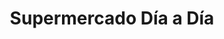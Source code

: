 ---
title: "Supermercado Día a Día"
url: /caracas/supermercado-dia-a-dia-av-san-martin-2/
shop: supermercado
---